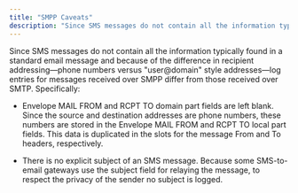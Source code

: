 ```yaml
---
title: "SMPP Caveats"
description: "Since SMS messages do not contain all the information typically found in a standard email message and because of the difference in recipient addressing phone numbers versus user domain style addresses log entries for messages received over SMPP differ from those received over SMTP Specifically Envelope MAIL FROM and RCPT..."
---
```


Since SMS messages do not contain all the information typically found in a standard email message and because of the difference in recipient addressing—phone numbers versus "user@domain" style addresses—log entries for messages received over SMPP differ from those received over SMTP. Specifically:

*   Envelope MAIL FROM and RCPT TO domain part fields are left blank. Since the source and destination addresses are phone numbers, these numbers are stored in the Envelope MAIL FROM and RCPT TO local part fields. This data is duplicated in the slots for the message From and To headers, respectively.

*   There is no explicit subject of an SMS message. Because some SMS-to-email gateways use the subject field for relaying the message, to respect the privacy of the sender no subject is logged.